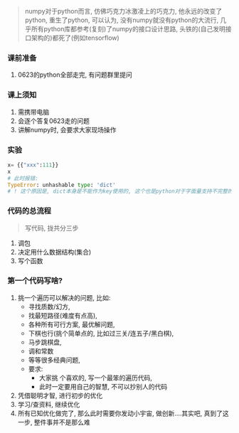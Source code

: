 > numpy对于python而言, 仿佛巧克力冰激凌上的巧克力, 他永远的改变了python, 重生了python, 可以认为, 没有numpy就没有python的大流行, 几乎所有python库都参考(复刻)了numpy的接口设计思路, 头铁的(自己发明接口架构的)都死了(例如tensorflow)



### 课前准备
1. 0623的python全部走完, 有问题群里提问



### 课上须知
1. 需携带电脑
2. 会逐个答复0623走的问题
2. 讲解numpy时, 会要求大家现场操作




### 实验
```python
x= {{"xxx":111}}
x
# 此时报错: 
TypeError: unhashable type: 'dict'
# ! 这个原因是, dict本身是不能作为key使用的, 这个也是python对于字面量支持不完整的一个案例
```


### 代码的总流程
> 写代码, 拢共分三步
1. 调包
2. 决定用什么数据结构(集合)
3. 写个函数

### 第一个代码写啥?
1. 挑一个遍历可以解决的问题, 比如: 
	- 寻找质数/幻方, 
	- 找最短路径(难度有点高), 
	- 各种所有可行方案, 最优解问题, 
	- 下棋也行(挑个简单点的, 比如过三关/连五子/黑白棋), 
	- 马步跳棋盘, 
	- 调和常数
	- 等等很多经典问题, 
	- 要求:
		+ 大家挑	个喜欢的, 写一个最笨的遍历代码, 
		+ 此时一定要用自己的智慧, 不可以抄别人的代码
2. 凭借聪明才智, 进行初步的优化
3. 学习/查资料, 继续优化
4. 所有已知优化做完了, 那么此时需要你发动小宇宙, 做创新....其实吧, 真到了这一步, 整件事并不是那么难